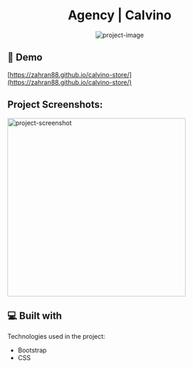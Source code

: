 <h1 align="center" id="title">Agency | Calvino</h1>

<p align="center"><img src="https://socialify.git.ci/ZAHRAN88/calvino-store/image?name=1&amp;owner=1&amp;theme=Light" alt="project-image"></p>

<h2>🚀 Demo</h2>

[https://zahran88.github.io/calvino-store/](https://zahran88.github.io/calvino-store/)

<h2>Project Screenshots:</h2>

<img src="https://i.postimg.cc/fW2mWM6k/Screenshot-2024-01-26-093604.png" alt="project-screenshot" width="400" height="400/">

  
  
<h2>💻 Built with</h2>

Technologies used in the project:

*   Bootstrap
*   CSS
